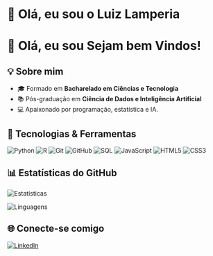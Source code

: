 # 👋 Olá, eu sou **o Luiz Lamperia**  
# 👋 Olá, eu sou **Sejam bem Vindos!**  

## 💡 Sobre mim
- 🎓 Formado em **Bacharelado em Ciências e Tecnologia**  
- 📚 Pós-graduação em **Ciência de Dados e Inteligência Artificial**  
- 💻 Apaixonado por programação, estatística e IA.  

## 🚀 Tecnologias & Ferramentas
![Python](https://img.shields.io/badge/-Python-3776AB?logo=python&logoColor=white&style=flat)
![R](https://img.shields.io/badge/-R-276DC3?logo=r&logoColor=white&style=flat)
![Git](https://img.shields.io/badge/-Git-F05032?logo=git&logoColor=white&style=flat)
![GitHub](https://img.shields.io/badge/-GitHub-181717?logo=github&logoColor=white&style=flat)
![SQL](https://img.shields.io/badge/-SQL-4479A1?logo=mysql&logoColor=white&style=flat)
![JavaScript](https://img.shields.io/badge/-JavaScript-F7DF1E?logo=javascript&logoColor=black&style=flat)
![HTML5](https://img.shields.io/badge/-HTML5-E34F26?logo=html5&logoColor=white&style=flat)
![CSS3](https://img.shields.io/badge/-CSS3-1572B6?logo=css3&logoColor=white&style=flat)

## 📊 Estatísticas do GitHub
![Estatísticas](https://github-readme-stats.vercel.app/api?username=luizlampreia&show_icons=true&theme=dracula)

![Linguagens](https://github-readme-stats.vercel.app/api/top-langs/?username=luizlampreia&layout=compact&theme=dracula)

## 🌐 Conecte-se comigo
[![LinkedIn](https://img.shields.io/badge/-LinkedIn-0A66C2?logo=linkedin&logoColor=white&style=flat)](https://www.linkedin.com/in/luizlampreia)

